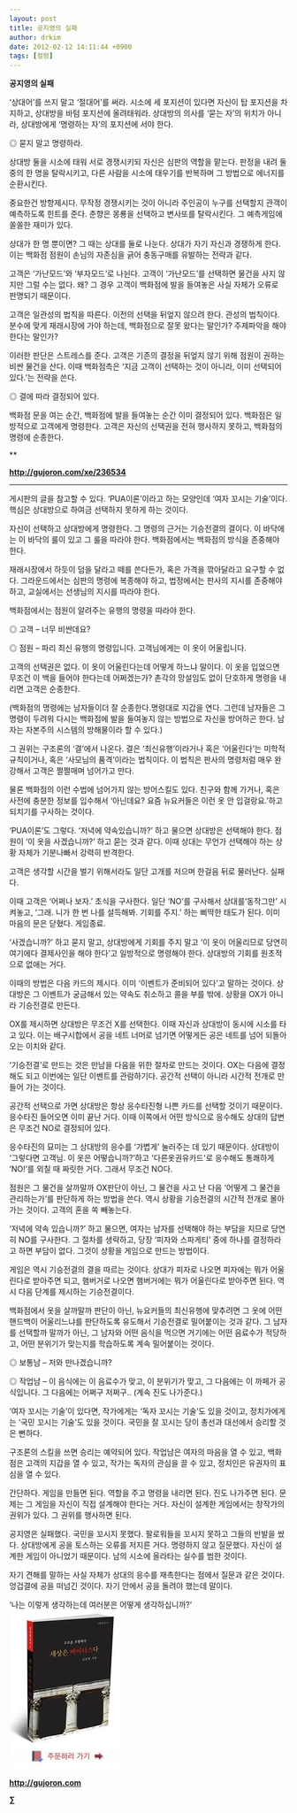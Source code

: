 ```yaml
---
layout: post
title: 공지영의 실패
author: drkim
date: 2012-02-12 14:11:44 +0900
tags: [컬럼]
---
```

  
 **공지영의 실패** 

 ‘상대어’를 쓰지 말고 ‘절대어’를 써라. 시소에 세 포지션이 있다면 자신이 탑 포지션을 차지하고, 상대방을 바텀 포지션에 올려태워라. 상대방의 의사를 ‘묻는 자’의 위치가 아니라, 상대방에게 ‘명령하는 자’의 포지션에 서야 한다. 

 ◎ 묻지 말고 명령하라. 

 상대방 둘을 시소에 태워 서로 경쟁시키되 자신은 심판의 역할을 맡는다. 판정을 내려 둘 중의 한 명을 탈락시키고, 다른 사람을 시소에 태우기를 반복하며 그 방법으로 에너지를 순환시킨다. 

 중요한건 방향제시다. 무작정 경쟁시키는 것이 아니라 주인공이 누구를 선택할지 관객이 예측하도록 힌트를 준다. 춘향은 몽룡을 선택하고 변사또를 탈락시킨다. 그 예측게임에 쏠쏠한 재미가 있다. 

 상대가 한 명 뿐이면? 그 때는 상대를 둘로 나눈다. 상대가 자기 자신과 경쟁하게 한다. 이는 백화점 점원이 손님의 자존심을 긁어 충동구매를 유발하는 전략과 같다. 

 고객은 ‘가난모드’와 ‘부자모드’로 나뉜다. 고객이 ‘가난모드’를 선택하면 물건을 사지 않지만 그럴 수는 없다. 왜? 그 경우 고객이 백화점에 발을 들여놓은 사실 자체가 오류로 판명되기 때문이다. 

 고객은 일관성의 법칙을 따른다. 이전의 선택을 뒤엎지 않으려 한다. 관성의 법칙이다. 분수에 맞게 재래시장에 가야 하는데, 백화점으로 잘못 왔다는 말인가? 주제파악을 해야한다는 말인가? 

 이러한 판단은 스트레스를 준다. 고객은 기존의 결정을 뒤엎지 않기 위해 점원이 권하는 비싼 물건을 산다. 이때 백화점측은 ‘지금 고객이 선택하는 것이 아니라, 이미 선택되어 있다.’는 전략을 쓴다. 

 ◎ 결에 따라 결정되어 있다. 

 백화점 문을 여는 순간, 백화점에 발을 들여놓는 순간 이미 결정되어 있다. 백화점은 일방적으로 고객에게 명령한다. 고객은 자신의 선택권을 전혀 행사하지 못하고, 백화점의 명령에 순종한다. 




** 

 **http://gujoron.com/xe/236534**

****** 

 게시판의 글을 참고할 수 있다. ‘PUA이론’이라고 하는 모양인데 ‘여자 꼬시는 기술’이다. 핵심은 상대방으로 하여금 선택하지 못하게 하는 것이다. 

 자신이 선택하고 상대방에게 명령한다. 그 명령의 근거는 기승전결의 결이다. 이 바닥에는 이 바닥의 룰이 있고 그 룰을 따라야 한다. 백화점에서는 백화점의 방식을 존중해야 한다. 

 재래시장에서 하듯이 덤을 달라고 떼를 쓴다든가, 혹은 가격을 깎아달라고 요구할 수 없다. 그라운드에서는 심판의 명령에 복종해야 하고, 법정에서는 판사의 지시를 존중해야 하고, 교실에서는 선생님의 지시를 따라야 한다. 

 백화점에서는 점원이 알려주는 유행의 명령을 따라야 한다. 

 ◎ 고객 – 너무 비싼데요?

   
◎ 점원 – 파리 최신 유행의 명령입니다. 고객님에게는 이 옷이 어울립니다. 

 고객의 선택권은 없다. 이 옷이 어울린다는데 어떻게 하느냐 말이다. 이 옷을 입었으면 무조건 이 백을 들어야 한다는데 어쩌겠는가? 촌각의 망설임도 없이 단호하게 명령을 내리면 고객은 순종한다. 



(백화점의 명령에는 남자들이더 잘 순종한다.명령대로 지갑을 연다. 그런데 남자들은 그 명령이 두려워 다시는 백화점에 발을 들여놓지 않는 방법으로 자신을 방어하곤 한다. 남자는 자본주의 시스템의 방해물이라 할 수 있다.)

 그 권위는 구조론의 ‘결’에서 나온다. 결은 ‘최신유행’이라거나 혹은 ‘어울린다’는 미학적 규칙이거나, 혹은 ‘사모님의 품격’이라는 법칙이다. 이 법칙은 판사의 명령처럼 매우 완강해서 고객은 쩔쩔매며 넘어가고 만다. 

 물론 백화점의 이런 수법에 넘어가지 않는 방어스킬도 있다. 친구와 함께 가거나, 혹은 사전에 충분한 정보를 입수해서 ‘아닌데요? 요즘 뉴요커들은 이런 옷 안 입걸랑요.’하고 되치기를 구사하는 것이다. 



‘PUA이론’도 그렇다. ‘저녁에 약속있습니까?’ 하고 물으면 상대방은 선택해야 한다. 점원이 ‘이 옷을 사겠습니까?’ 하고 묻는 것과 같다. 이때 상대는 무언가 선택해야 하는 상황 자체가 기분나빠서 강력히 반격한다. 

  


고객은 생각할 시간을 벌기 위해서라도 일단 고개를 저으며 한걸음 뒤로 물러난다. 실패다. 

 이때 고객은 ‘어쩌나 보자.’ 초식을 구사한다. 일단 ‘NO’를 구사해서 상대를‘동작그만’ 시켜놓고, ‘그래. 니가 한 번 나를 설득해봐. 기회를 주지.’ 하는 삐딱한 태도가 된다. 이미 마음의 문은 닫혔다. 게임종료. 

 ‘사겠습니까?’ 하고 묻지 말고, 상대방에게 기회를 주지 말고 ‘이 옷이 어울리므로 당연히 여기에다 결제사인을 해야 한다’고 일방적으로 명령해야 한다. 상대방의 기회를 원초적으로 없애는 거다. 

 이때의 방법은 다음 카드의 제시다. 이미 ‘이벤트가 준비되어 있다’고 말하는 것이다. 상대방은 그 이벤트가 궁금해서 있는 약속도 취소하고 콜을 부를 밖에. 상황을 OX가 아니라 기승전결로 만든다. 

 OX를 제시하면 상대방은 무조건 X를 선택한다. 이때 자신과 상대방이 동시에 시소를 타고 있다. 이는 배구시합에서 공을 네트 너머로 넘기면 어떻게든 공은 네트를 넘어 되돌아오는 이치와 같다. 

 ‘기승전결’로 만드는 것은 만남을 다음을 위한 절차로 만드는 것이다. OX는 다음에 결정해도 되고 이번에는 일단 이벤트를 관람하기다. 공간적 선택이 아니라 시간적 전개로 만들어 가는 것이다. 

 공간적 선택으로 가면 상대방은 항상 응수타진형 나쁜 카드를 선택할 것이기 때문이다. 응수타진 들어오면 이미 끝난 거다. 이때 이쪽에서 어떤 방식으로 응수해도 상대의 답변은 무조건 NO로 결정되어 있다. 

 응수타진의 묘미는 그 상대방의 응수를 ‘가볍게’ 눌러주는 데 있기 때문이다. 상대방이 ‘그렇다면 고객님. 이 옷은 어떻습니까?’하고 '다른옷권유카드'로 응수해도 통쾌하게 ‘NO!’를 외칠 때 짜릿한 거다. 그래서 무조건 NO다. 

 점원은 그 물건을 살까말까 OX판단이 아닌, 그 물건을 사고 난 다음 ‘어떻게 그 물건을 관리하는가’를 판단하게 하는 방법을 쓴다. 역시 상황을 기승전결의 시간적 전개로 몰아가는 것이다. 고객의 혼을 쏙 빼놓는다. 

 ‘저녁에 약속 있습니까?’ 하고 물으면, 여자는 남자를 선택해야 하는 부담을 지므로 당연히 NO를 구사한다. 그 절차를 생략하고, 당장 ‘피자와 스파게티’ 중에 하나를 결정하라고 하면 부담이 없다. 그것이 상황을 게임으로 만드는 방법이다. 

 게임은 역시 기승전결의 결을 따르는 것이다. 상대가 피자로 나오면 피자에는 뭐가 어울린다로 받아주면 되고, 햄버거로 나오면 햄버거에는 뭐가 어울린다로 받아주면 된다. 역시 다음 단계를 제시하는 기승전결이다. 

 백화점에서 옷을 살까말까 판단이 아닌, 뉴요커들의 최신유행에 맞추려면 그 옷에 어떤 핸드백이 어울리느냐를 판단하도록 유도해서 기승전결로 밀어붙이는 것과 같다. 그 남자를 선택할까 말까가 아닌, 그 남자와 어떤 음식을 먹으면 거기에는 어떤 음료수가 적당하고, 어떤 분위기가 맞는지를 학습하도록 계속 밀어붙이는 것이다. 

 ◎ 보통남 – 저와 만나겠습니까?

   
◎ 작업남 – 이 음식에는 이 음료수가 맞고, 이 분위기가 맞고, 그 다음에는 이 까페가 공식입니다. 그 다음에는 어쩌구 저쩌구.. (계속 진도 나가준다.) 

 ‘여자 꼬시는 기술’이 있다면, 작가에게는 ‘독자 꼬시는 기술’도 있을 것이고, 정치가에게는 ‘국민 꼬시는 기술’도 있을 것이다. 국민을 잘 꼬시는 당이 총선과 대선에서 승리할 것은 뻔하다. 

 구조론의 스킬을 쓰면 승리는 예약되어 있다. 작업남은 여자의 마음을 열 수 있고, 백화점은 고객의 지갑을 열 수 있고, 작가는 독자의 관심을 끌 수 있고, 정치인은 유권자의 표심을 열 수 있다. 



간단하다. 게임을 만들면 된다. 역할을 주고 명령을 내리면 된다. 진도 나가주면 된다. 문제는 그 게임을 자신이 직접 설계해야 한다는 거다. 자신이 설계한 게임에서는 창작가의 권위가 있다. 그 권위를 행사하면 된다.

   
공지영은 실패했다. 국민을 꼬시지 못했다. 팔로워들을 꼬시지 못하고 그들의 반발을 쌌다. 상대방에게 공을 토스하는 오류를 저지른 거다. 명령하지 않고 질문했다. 자신이 설계한 게임이 아니었기 때문이다. 남의 시소에 올라타는 실수를 범한 것이다. 

  


자기 견해를 말하는 사실 자체가 상대의 응수를 재촉한다는 점에서 질문과 같은 것이다. 엉겁결에 공을 떠넘긴 것이다. 자기 안에서 공을 돌려야 했는데 말이다.



‘나는 이렇게 생각하는데 여러분은 어떻게 생각하십니까?’ ![](/files/attach/images/198/668/222/0.JPG)


  






**http://gujoron.com**  


**∑**